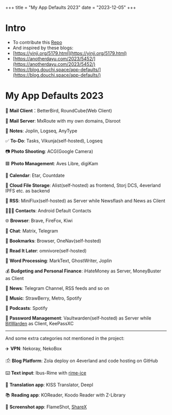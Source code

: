 +++
title = "My App Defaults 2023"
date = "2023-12-05"
+++

# Intro

- To contribute this [Repo](https://github.com/rknightuk/app-defaults)
- And inspired by these blogs:
- [https://yinji.org/5179.html](https://yinji.org/5179.html)
- [https://anotherdayu.com/2023/5452/](https://anotherdayu.com/2023/5452/)
- [https://blog.douchi.space/app-defaults/](https://blog.douchi.space/app-defaults/)

# My App Defaults 2023

📨 **Mail Client**：BetterBird, RoundCube(Web Client)

📮 **Mail Server**: MxRoute with my own domains, Disroot

📝 **Notes**: Joplin, Logseq, AnyType

✅ **To-Do**: Tasks, Vikunja(self-hosted), Logseq

📷 **Photo Shooting**: ACG(Google Camera)

🟦 **Photo Management**: Aves Libre, digiKam

📆 **Calendar**: Etar, Countdate

📁 **Cloud File Storage**: Alist(self-hosted) as frontend, Storj DCS, 4everland IPFS etc. as backend

📖 **RSS**: MiniFlux(self-hosted) as Server while Newsflash and News as Cilent

🙍🏻‍♂️ **Contacts**: Android Default Contacts

🌐 **Browser**: Brave, FireFox, Kiwi

💬 **Chat**: Matrix, Telegram

🔖 **Bookmarks**: Browser, OneNav(self-hosted)

📑 **Read It Later**: omnivore(self-hosted)

📜 **Word Processing**: MarkText, GhostWriter, Joplin

💰 **Budgeting and Personal Finance**: iHateMoney as Server, MoneyBuster as Client

📰 **News**: Telegram Channel, RSS feeds and so on

🎵 **Music**: StrawBerry, Metro, Spotify

🎤 **Podcasts**: Spotify

🔐 **Password Management**: Vaultwarden(self-hosted) as Server while [BitWarden](https://bitwarden.com/) as Client, KeePassXC

***

And some extra categories not mentioned in the project:

✈️ **VPN**: Nekoray, NekoBox

🖆 **Blog Platform**: Zola deploy on 4everland and code hosting on GitHub

⌨️ **Text input**: Ibus-Rime with [rime-ice](https://github.com/iDvel/rime-ice)

📖 **Translation app**: KISS Translator, Deepl

📚 **Reading app**: KOReader, Koodo Reader with Z-Library

🔧 **Screenshot app**: FlameShot, [ShareX](https://github.com/ShareX/ShareX)